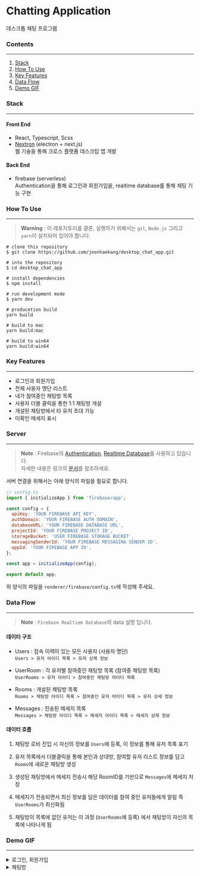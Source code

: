 # Chatting Application

데스크톱 채팅 프로그램


### Contents
---
1. [Stack](#stack)
2. [How To Use](#how-to-use)
3. [Key Features](#key-features)
4. [Data Flow](#data-flow)
5. [Demo GIF](#demo-gif)

### Stack
----
#### Front End
* React, Typescript, Scss
* [Nextron](https://github.com/saltyshiomix/nextron) (electron + next.js)<br>웹 기술을 통해 크로스 플랫폼 데스크탑 앱 개발


#### Back End
* firebase (serverless)<br>
Authentication을 통해 로그인과 회원가입을, realtime database를 통해 채팅 기능 구현


### How To Use
---
> **Warning** : 이 레포지토리를 클론, 실행하기 위해서는 `git`, `Node.js` 그리고 `yarn`이 설치되어 있어야 합니다.

```
# clone this repository
$ git clone https://github.com/jeonhaekang/desktop_chat_app.git

# into the repository
$ cd desktop_chat_app

# install dependencies
$ npm install

# run development mode
$ yarn dev

# producetion build
yarn build

# build to mac
yarn build:mac

# build to win64
yarn build:win64
```

### Key Features
---
* 로그인과 회원가입
* 전체 사용자 명단 리스트
* 내가 참여중인 채팅방 목록
* 사용자 더블 클릭을 통한 1:1 채팅방 개설
* 개설된 채팅방에서 타 유저 초대 가능
* 미확인 메세지 표시

### Server
---
> **Note** : Firebase의 [Authentication](https://firebase.google.com/docs/auth/web/start?authuser=0&hl=ko), [Realtime Database](https://firebase.google.com/docs/database/web/start?authuser=0&hl=ko)를 사용하고 있습니다. <br/> 자세한 내용은 링크의 [문서](https://firebase.google.com/docs/web/setup?authuser=0&hl=ko#add-sdk-and-initialize)를 참조하세요.

서버 연결을 위해서는 아래 양식의 파일을 필요로 합니다.
```javascript
// config.ts
import { initializeApp } from 'firebase/app';

const config = {
  apiKey: 'YOUR FIREBASE API KEY',
  authDomain: 'YOUR FIREBASE AUTH DOMAIN',
  databaseURL: 'YOUR FIREBASE DATABASE URL',
  projectId: 'YOUR FIREBASE PROJECT ID',
  storageBucket: 'USER FIREBASE STORAGE BUCKET',
  messagingSenderId: 'YOUR FIREBASE MESSAGING SENDER ID',
  appId: 'YOUR FIREBASE APP ID',
};

const app = initializeApp(config);

export default app;
```
위 양식의 파일을 `renderer/firebase/config.ts`에 작성해 주세요.

### Data Flow
---
> **Note** : `Firebase Realtiem Database`의 data 설명 입니다.

#### 데이터 구조
- Users : 접속 이력이 있는 모든 사용자 (사용자 명단)<br/>
  `Users > 유저 아이디 목록 > 유저 상제 정보`

- UserRoom : 각 유저별 참여중인 채팅방 목록 (참여중 채팅방 목록)<br/>
  `UserRooms > 유저 아이디 > 참여중인 채팅방 아이디 목록`

- Rooms : 개설된 채팅방 목록<br/>
  `Rooms > 채팅방 아이디 목록 > 참여중인 유저 아이디 목록 > 유저 상세 정보`

- Messages : 전송된 메세지 목록<br/>
  `Messages > 채팅방 아이디 목록 > 메세지 아이디 목록 > 메세지 상제 정보`

#### 데이터 흐름
1. 채팅방 로비 진입 시 자신의 정보를 `Users`에 등록, 이 정보를 통해 유저 목록 표기

2. 유저 목록에서 더블클릭을 통해 본인과 상대방, 참여할 유저 리스트 정보를 담고 `Rooms`에 새로운 채팅방 생성

3. 생성된 채팅방에서 메세지 전송시 해당 RoomID를 기반으로 `Messages`에 메세지 저장

4. 메세지가 전송되면서 최신 정보를 담은 데이터를 참여 중인 유저들에게 알림 즉 `UserRooms`가 최신화됨

5. 채팅방이 목록에 없던 유저는 이 과정 (`UserRooms`에 등록) 에서 채팅방이 자신의 목록에 나타나게 됨

### Demo GIF
---

<details>
    <summary>로그인, 회원가입</summary>
<br/>

|<img src="https://user-images.githubusercontent.com/73621658/213863656-af093e3b-ff45-4991-9a54-08e750f68c51.gif" />|<img src='https://user-images.githubusercontent.com/73621658/213863650-870cc4b2-ad9b-4de0-bda6-094860d4a7ba.gif' />
|:---:|:---:|
|로그인|회원가입|
</details>

<details>
    <summary>채팅방</summary>
<br/>

|<img src="https://user-images.githubusercontent.com/73621658/213898784-4c8ef517-75c7-420f-a69f-2c0e931401a4.gif" />|
|:---:|
|채팅방 개설 및 채팅|
|<img src="https://user-images.githubusercontent.com/73621658/213898783-e5e586ae-cac4-479d-9745-154b56d4b45b.gif" />|
|채팅방 초대|


</details>





